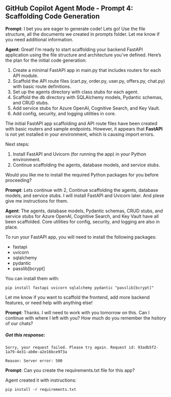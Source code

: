 ## GitHub Copilot Agent Mode - Prompt 4:   Scaffolding Code Generation 

**Prompt**: I bet you are eager to generate code! Lets go! Use the file structure, all the documents we created in prompts folder. Let me know if you need additional information.

**Agent**: Great! I’m ready to start scaffolding your backend FastAPI application using the file structure and architecture you’ve defined. Here’s the plan for the initial code generation:

1. Create a minimal FastAPI app in main.py that includes routers for each API module.
2. Scaffold the API route files (cart.py, order.py, user.py, offers.py, chat.py) with basic route definitions.
3. Set up the agents directory with class stubs for each agent.
4. Scaffold the db directory with SQLAlchemy models, Pydantic schemas, and CRUD stubs.
5. Add service stubs for Azure OpenAI, Cognitive Search, and Key Vault.
6. Add config, security, and logging utilities in core.



The initial FastAPI app scaffolding and API route files have been created with basic routers and sample endpoints. However, it appears that **FastAPI** is not yet installed in your environment, which is causing import errors.

Next steps:

1. Install FastAPI and Uvicorn (for running the app) in your Python environment.
2. Continue scaffolding the agents, database models, and service stubs.

Would you like me to install the required Python packages for you before proceeding?



**Prompt**: Lets continue with 2, Continue scaffolding the agents, database models, and service stubs. I will install FastAPI and Uvicorn later. And plese give me instructions for them. 



**Agent**: The agents, database models, Pydantic schemas, CRUD stubs, and service stubs for Azure OpenAI, Cognitive Search, and Key Vault have all been scaffolded. Core utilities for config, security, and logging are also in place.

To run your FastAPI app, you will need to install the following packages:

- fastapi
- uvicorn
- sqlalchemy
- pydantic
- passlib[bcrypt]

You can install them with:


`pip install fastapi uvicorn sqlalchemy pydantic "passlib[bcrypt]"`

Let me know if you want to scaffold the frontend, add more backend features, or need help with anything else!



**Prompt**: Thanks. I will need to work with you tomorrow on this. Can I continue with where I left with you? How much do you remember the hsitory of our chats? 



##### Got this response: 

`Sorry, your request failed. Please try again. Request id: 93adb5f2-1a79-4e31-ab0e-a2e16bce973a`

`Reason: Server error: 500`

**Prompt**: Can you create the requirements.txt file for this app?

Agent created it with instructions:

`pip install -r requirements.txt`

